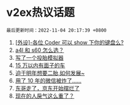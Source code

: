 # v2ex热议话题

`最后更新时间：2022-11-04 20:17:39 +0800`

1. [[外设]-各位 Coder 可以 show 下你的键盘么?](https://www.v2ex.com/t/892493)
1. [a4l 和 s60 怎么选？](https://www.v2ex.com/t/892533)
1. [写了一个投胎模拟器](https://www.v2ex.com/t/892662)
1. [15 万以内有面子的车](https://www.v2ex.com/t/892539)
1. [迫于明年想要二胎,如何发展~](https://www.v2ex.com/t/892537)
1. [用了 10 年的微信被炸了……](https://www.v2ex.com/t/892626)
1. [东哥走了，京东开始摆烂了](https://www.v2ex.com/t/892587)
1. [现在的人戾气这么重了？](https://www.v2ex.com/t/892572)


